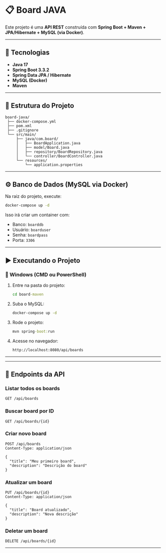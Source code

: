
# 📋 Board JAVA

Este projeto é uma **API REST** construída com **Spring Boot + Maven + JPA/Hibernate + MySQL (via Docker)**.  
  

---

## 🚀 Tecnologias

- **Java 17**  
- **Spring Boot 3.3.2**  
- **Spring Data JPA / Hibernate**  
- **MySQL (Docker)**  
- **Maven**

---

## 📂 Estrutura do Projeto

```
board-java/
 ├── docker-compose.yml
 ├── pom.xml
 ├── .gitignore
 └── src/main/
     ├── java/com.board/
     │   ├── BoardApplication.java
     │   ├── model/Board.java
     │   ├── repository/BoardRepository.java
     │   └── controller/BoardController.java
     └── resources/
         └── application.properties
```

---

## ⚙️ Banco de Dados (MySQL via Docker)

Na raiz do projeto, execute:

```bash
docker-compose up -d
```

Isso irá criar um container com:  
- Banco: `boarddb`  
- Usuário: `boarduser`  
- Senha: `boardpass`  
- Porta: `3306`

---

## ▶️ Executando o Projeto

### 🔹 Windows (CMD ou PowerShell)

1. Entre na pasta do projeto:  
   ```bat
   cd board-maven
   ```

2. Suba o MySQL:  
   ```bat
   docker-compose up -d
   ```

3. Rode o projeto:  
   ```bat
   mvn spring-boot:run
   ```

4. Acesse no navegador:  
   ```
   http://localhost:8080/api/boards
   ```

---


---

## 📌 Endpoints da API

### Listar todos os boards
```
GET /api/boards
```

### Buscar board por ID
```
GET /api/boards/{id}
```

### Criar novo board
```
POST /api/boards
Content-Type: application/json

{
  "title": "Meu primeiro board",
  "description": "Descrição do board"
}
```

### Atualizar um board
```
PUT /api/boards/{id}
Content-Type: application/json

{
  "title": "Board atualizado",
  "description": "Nova descrição"
}
```

### Deletar um board
```
DELETE /api/boards/{id}
```

---





